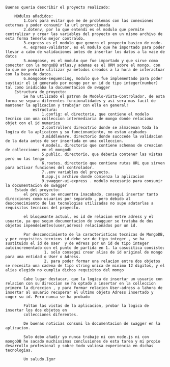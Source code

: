 


    Buenas queria describir el proyecto realizado:

        MOdulos añadidos:
            1.Cors para evitar que me de problemas con las conexiones externas y poder consumir la url proporcionada
            2.dotenv, por lo que entendi es el modulo que permite centralizar y crear las variables del proyecto en un mismo archivo de esta forma tenerlo mejor contraldo.
            3.express es el modulo que genero el proyecto basico de node.
            4. express-validator, es el modulo que he importado para poder llevar a cabo de validaciones antes de insertar los datos a la vase de datos
            5.mongoose, es el modulo que fue importado y que sirve como conector con la mongoDB atlas,y ademas es el ORM sobre el mongo, con lo que me permite utilizar ya metodos creados a la hora de interactuar con la base de datos.
            6.mongoose-sequencing, modulo que fue implementado para poder sustiuir el id generado por mongo por un id de tipo integer(number) tal como inidicaba la documentacion de swagger
        Estructura de proyecto:
            Se ha utilizado el patron de Modelo-Vista-Controlador, de esta forma se separa diferentes funcionalidades y asi sera mas facil de mantener la aplicacion y trabajar con ella en general!
                estructura:
                    1.config: el directorio, que contiene el modelo tecnico con una colleccion intermediaria de mongo donde relaciona objet con el id numerico
                    2.controllers direcotrio donde se almacenan toda la logica de la aplicaicon y su funcionamiento, no estan acabados
                    3.middleware. directorio donde succcede la validacion de la data antes de ser insertada en una colleccion.
                    4.models. directorio que contiene schemas de creacion de collecciones en el mongodb
                    5.public. directorio, que deberia contener las vistas pero no las tengo 
                    6.routes. directorio que contiene rutas URL que sirven para activar funciones del controlador.
                    7..env variables del proyecto.
                    8.app.js archivo donde comienza la aplicacion
                    9.swagger-ui-express . modulo necesario para consumir la documentacion de swagger
        Estado del proyecto:
            el proyecto se encuentra inacabado, consegui insertar tanto direcciones como usuarios por separado , pero debido al desconocimiento de las tecnologias utilizadas no supe adatarlas a requisitos tecnicos del proyecto. 

            el bloqueante actual, es id de relacion entre adress y el usuario, ya que segun documentacion de swagguer se trataba de dos objetos inpendeientes(user,adress) relacionados por un id. 

            Por desconocimiento de la caracteristicas tecnicas de MongoDB, y por requisitos tecnicos id debe ser de tipo integer , se ha sustituido el id de User  y de Adress por un id de tipo integer autoincrementado con el punto de partida en 1. la casusitica consiste:
                     1. solo consegui crear alias de id original de mongo para una entidad o User o Adress.
                     2. para poder formar una relacion entre dos objetos se necesita una cadena de tipo string unica de minimo 12 digitos, y el alias elegido no cumplia dichos requisitos del mongo 

            Cabe lugar destacar, que la logica de insertar un usuario con relacion con su direccion se ha optado a insertar en la colleccion primero la direccion , y para formar relacion User-adress a lahora de insertar al usuario recuperar el ultimo objeto Adress insertado y coger su id. Pero nunca se ha probado 

            Faltan las vistas de la aplicacion, probar la logica de insertar los dos objetos en 
            collecciones diferentes.

            De buenas noticias consumi la documentacion de swagger en la aplicacion.

            Solo debo añadir yo nunca trabaje ni con node.js ni con mongoDB he sacado muchissimas conclusiones de esta tarea y mi propio desarrollo profesional y sobre todo valiosa experiencia en dichas tecnologias.

            Un saludo.Igor
             